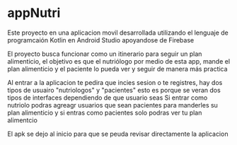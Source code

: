 # appNutri

Este proyecto en una aplicacion movil desarrollada utilizando el lenguaje de programcaión Kotlin en Android Studio apoyandose de Firebase

El proyecto busca funcionar como un itinerario para seguir un plan
alimenticio, el objetivo es que el nutriólogo por medio de esta app, 
mande el plan alimenticio y el paciente lo pueda ver y seguir de manera más practica

Al entrar a la aplicacion te pedira que incies sesion o te registres, hay dos tipos de usuairo "nutriologos" y "pacientes" esto es porque se veran dos tipos de interfaces dependiendo de que usuario seas
Si entrar como nutriolo podras agreagr usuarios que sean pacientes para manderles su plan alimenticio y si entras como pacientes solo podras ver tu plan alimentcio 


El apk se dejo al inicio para que se peuda revisar directamente la aplicacion
